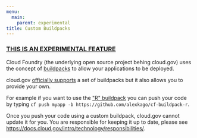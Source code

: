 ```yaml
---
menu:
  main:
    parent: experimental
title: Custom Buildpacks
---
```


### [THIS IS AN EXPERIMENTAL FEATURE](/apps/experimental/)

Cloud Foundry (the underlying open source project behing cloud.gov) uses the concept of [buildpacks](https://docs.cloudfoundry.org/buildpacks/) to allow your applications to be deployed.

cloud.gov [officially supports](/intro/pricing/whats-included/) a set of buildpacks but it also allows you to provide your own.

For example if you want to use the ["R" buildpack](https://github.com/alexkago/cf-buildpack-r) you can push your code by typing `cf push myapp -b https://github.com/alexkago/cf-buildpack-r`.

Once you push your code using a custom buildpack, cloud.gov cannot update it for you. You are responsible for keeping it up to date, please see https://docs.cloud.gov/intro/technology/responsibilities/.
